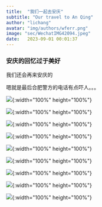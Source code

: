 ```yaml
---
title:  "我们一起去安庆"
subtitle: "Our travel to An Qing"
author: "lichang"
avatar: "img/authors/wferr.png"
image: "sec/WechatIMG42094.jpeg"
date:   2023-09-01 00:01:37
---
```


### 安庆的回忆过于美好

我们还会再来安庆的

嗯就是最后合肥警方的电话有点吓人。。。

![](../sec/WechatIMG595.jpeg){:width="100%" height="100%"}

![](../sec/WechatIMG596.jpeg){:width="100%" height="100%"}

![](../sec/WechatIMG597.jpeg){:width="100%" height="100%"}

![](../sec/WechatIMG598.jpeg){:width="100%" height="100%"}

![](../sec/WechatIMG599.jpeg){:width="100%" height="100%"}

![](../sec/WechatIMG594.jpeg){:width="100%" height="100%"}

![](../sec/WechatIMG42090.jpeg){:width="100%" height="100%"}

![](../sec/WechatIMG42093.jpeg){:width="100%" height="100%"}

![](../sec/WechatIMG42094.jpeg){:width="100%" height="100%"}
